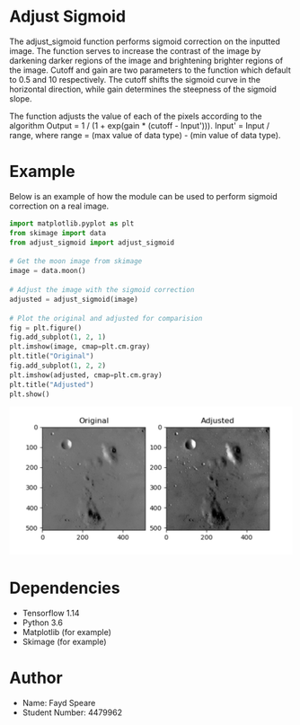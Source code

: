 # Adjust Sigmoid

The adjust_sigmoid function performs sigmoid correction on the inputted image. The function serves to increase the contrast of the image by darkening darker regions of the image and brightening brighter regions of the image. Cutoff and gain are two parameters to the function which default to 0.5 and 10 respectively. The cutoff shifts the sigmoid curve in the horizontal direction, while gain determines the steepness of the sigmoid slope.

The function adjusts the value of each of the pixels according to the algorithm Output = 1 / (1 + exp(gain * (cutoff - Input'))).  Input' = Input / range, where range = (max value of data type) - (min value of data type).

# Example

Below is an example of how the module can be used to perform sigmoid correction on a real image.

```python
import matplotlib.pyplot as plt
from skimage import data
from adjust_sigmoid import adjust_sigmoid

# Get the moon image from skimage
image = data.moon()

# Adjust the image with the sigmoid correction
adjusted = adjust_sigmoid(image)

# Plot the original and adjusted for comparision
fig = plt.figure()
fig.add_subplot(1, 2, 1)
plt.imshow(image, cmap=plt.cm.gray)
plt.title("Original")
fig.add_subplot(1, 2, 2)
plt.imshow(adjusted, cmap=plt.cm.gray)
plt.title("Adjusted")
plt.show()
```

![Comparision](example.jpg)

# Dependencies
* Tensorflow 1.14
* Python 3.6
* Matplotlib (for example)
* Skimage (for example)

# Author
* Name: Fayd Speare
* Student Number: 4479962
